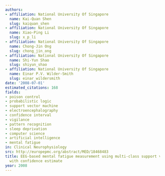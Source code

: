 ```yaml
---
authors:
- affiliation: National University Of Singapore
  name: Kai-Quan Shen
  slug: kaiquan_shen
- affiliation: National University Of Singapore
  name: Xiao-Ping Li
  slug: x_p_li
- affiliation: National University Of Singapore
  name: Chong-Jin Ong
  slug: chong_jin_ong
- affiliation: National University Of Singapore
  name: Shi-Yun Shao
  slug: shiyun_shao
- affiliation: National University Of Singapore
  name: Einar P.V. Wilder-Smith
  slug: einar_wildersmith
date: '2008-07-01'
estimated_citations: 168
fields:
- poison control
- probabilistic logic
- support vector machine
- electroencephalography
- confidence interval
- vigilance
- pattern recognition
- sleep deprivation
- computer science
- artificial intelligence
- mental fatigue
in: Clinical Neurophysiology
src: http://europepmc.org/abstract/MED/18468483
title: EEG-based mental fatigue measurement using multi-class support vector machines
  with confidence estimate
year: 2008
---
```

